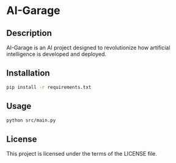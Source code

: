 # AI-Garage

## Description
AI-Garage is an AI project designed to revolutionize how artificial intelligence is developed and deployed.

## Installation
```bash
pip install -r requirements.txt
```

## Usage
```bash
python src/main.py
```

## License
This project is licensed under the terms of the LICENSE file.

